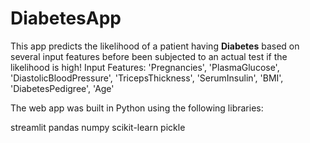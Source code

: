 ﻿# DiabetesApp
This app predicts the likelihood of a patient having **Diabetes** based on several input features before been subjected to an actual test if the likelihood is high!
Input Features: 'Pregnancies', 'PlasmaGlucose', 'DiastolicBloodPressure', 'TricepsThickness', 'SerumInsulin', 'BMI', 'DiabetesPedigree', 'Age'

The web app was built in Python using the following libraries:

streamlit
pandas
numpy
scikit-learn
pickle
